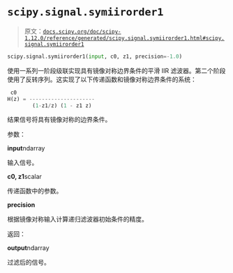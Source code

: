 # `scipy.signal.symiirorder1`

> 原文：[`docs.scipy.org/doc/scipy-1.12.0/reference/generated/scipy.signal.symiirorder1.html#scipy.signal.symiirorder1`](https://docs.scipy.org/doc/scipy-1.12.0/reference/generated/scipy.signal.symiirorder1.html#scipy.signal.symiirorder1)

```py
scipy.signal.symiirorder1(input, c0, z1, precision=-1.0)
```

使用一系列一阶段级联实现具有镜像对称边界条件的平滑 IIR 滤波器。第二个阶段使用了反转序列。这实现了以下传递函数和镜像对称边界条件的系统：

```py
 c0              
H(z) = ---------------------    
        (1-z1/z) (1 - z1 z) 
```

结果信号将具有镜像对称的边界条件。

参数：

**input**ndarray

输入信号。

**c0, z1**scalar

传递函数中的参数。

**precision**

根据镜像对称输入计算递归滤波器初始条件的精度。

返回：

**output**ndarray

过滤后的信号。
